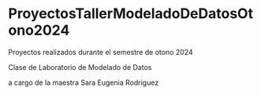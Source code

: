 # ProyectosTallerModeladoDeDatosOtono2024

Proyectos realizados durante el semestre de otono 2024 

Clase de Laboratorio de Modelado de Datos

a cargo de la maestra Sara Eugenia Rodriguez
